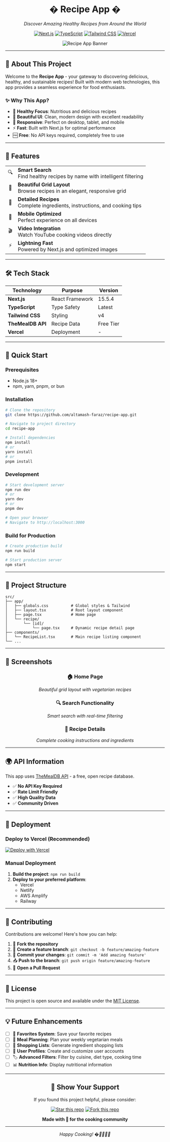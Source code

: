 <div align="center">

# �️ **Recipe App** �️

*Discover Amazing Healthy Recipes from Around the World*

[![Next.js](https://img.shields.io/badge/Next.js-15.5.4-black?style=for-the-badge&logo=next.js&logoColor=white)](https://nextjs.org/)
[![TypeScript](https://img.shields.io/badge/TypeScript-007ACC?style=for-the-badge&logo=typescript&logoColor=white)](https://typescriptlang.org/)
[![Tailwind CSS](https://img.shields.io/badge/Tailwind_CSS-38B2AC?style=for-the-badge&logo=tailwind-css&logoColor=white)](https://tailwindcss.com/)
[![Vercel](https://img.shields.io/badge/Vercel-000000?style=for-the-badge&logo=vercel&logoColor=white)](https://vercel.com/)

![Recipe App Banner](https://via.placeholder.com/800x300/4ade80/ffffff?text=�️+Recipe+App+🥗)

</div>

---

## 🍃 **About This Project**

Welcome to the **Recipe App** - your gateway to discovering delicious, healthy, and sustainable recipes! Built with modern web technologies, this app provides a seamless experience for food enthusiasts.

### ✨ **Why This App?**
- 🥗 **Healthy Focus**: Nutritious and delicious recipes
- 🎨 **Beautiful UI**: Clean, modern design with excellent readability
- 📱 **Responsive**: Perfect on desktop, tablet, and mobile
- ⚡ **Fast**: Built with Next.js for optimal performance
- 🆓 **Free**: No API keys required, completely free to use

---

## 🚀 **Features**

<table>
  <tr>
    <td align="center">🔍</td>
    <td><strong>Smart Search</strong><br/>Find healthy recipes by name with intelligent filtering</td>
  </tr>
  <tr>
    <td align="center">🎨</td>
    <td><strong>Beautiful Grid Layout</strong><br/>Browse recipes in an elegant, responsive grid</td>
  </tr>
  <tr>
    <td align="center">📖</td>
    <td><strong>Detailed Recipes</strong><br/>Complete ingredients, instructions, and cooking tips</td>
  </tr>
  <tr>
    <td align="center">📱</td>
    <td><strong>Mobile Optimized</strong><br/>Perfect experience on all devices</td>
  </tr>
  <tr>
    <td align="center">🎬</td>
    <td><strong>Video Integration</strong><br/>Watch YouTube cooking videos directly</td>
  </tr>
  <tr>
    <td align="center">⚡</td>
    <td><strong>Lightning Fast</strong><br/>Powered by Next.js and optimized images</td>
  </tr>
</table>

---

## 🛠️ **Tech Stack**

<div align="center">

| Technology | Purpose | Version |
|------------|---------|---------|
| **Next.js** | React Framework | 15.5.4 |
| **TypeScript** | Type Safety | Latest |
| **Tailwind CSS** | Styling | v4 |
| **TheMealDB API** | Recipe Data | Free Tier |
| **Vercel** | Deployment | - |

</div>

---

## 🚀 **Quick Start**

### Prerequisites
- Node.js 18+ 
- npm, yarn, pnpm, or bun

### Installation

```bash
# Clone the repository
git clone https://github.com/altamash-faraz/recipe-app.git

# Navigate to project directory
cd recipe-app

# Install dependencies
npm install
# or
yarn install
# or
pnpm install
```

### Development

```bash
# Start development server
npm run dev
# or
yarn dev
# or
pnpm dev

# Open your browser
# Navigate to http://localhost:3000
```

### Build for Production

```bash
# Create production build
npm run build

# Start production server
npm start
```

---

## 📁 **Project Structure**

```
src/
├── app/
│   ├── globals.css          # Global styles & Tailwind
│   ├── layout.tsx           # Root layout component
│   ├── page.tsx             # Home page
│   └── recipe/
│       └── [id]/
│           └── page.tsx     # Dynamic recipe detail page
├── components/
│   └── RecipeList.tsx       # Main recipe listing component
└── ...
```

---

## 🎨 **Screenshots**

<div align="center">

### 🏠 Home Page
*Beautiful grid layout with vegetarian recipes*

### 🔍 Search Functionality
*Smart search with real-time filtering*

### 📖 Recipe Details
*Complete cooking instructions and ingredients*

</div>

---

## 🌍 **API Information**

This app uses [TheMealDB API](https://www.themealdb.com/api.php) - a free, open recipe database.

- ✅ **No API Key Required**
- ✅ **Rate Limit Friendly**
- ✅ **High Quality Data**
- ✅ **Community Driven**

---

## 🚀 **Deployment**

### Deploy to Vercel (Recommended)

[![Deploy with Vercel](https://vercel.com/button)](https://vercel.com/new/clone?repository-url=https://github.com/altamash-faraz/recipe-app)

### Manual Deployment

1. **Build the project**: `npm run build`
2. **Deploy to your preferred platform**:
   - Vercel
   - Netlify
   - AWS Amplify
   - Railway

---

## 🤝 **Contributing**

Contributions are welcome! Here's how you can help:

1. 🍴 **Fork the repository**
2. 🌟 **Create a feature branch**: `git checkout -b feature/amazing-feature`
3. 💾 **Commit your changes**: `git commit -m 'Add amazing feature'`
4. 📤 **Push to the branch**: `git push origin feature/amazing-feature`
5. 🔀 **Open a Pull Request**

---

## 📝 **License**

This project is open source and available under the [MIT License](LICENSE).

---

## 💡 **Future Enhancements**

- [ ] 🔖 **Favorites System**: Save your favorite recipes
- [ ] 📅 **Meal Planning**: Plan your weekly vegetarian meals
- [ ] 🛒 **Shopping Lists**: Generate ingredient shopping lists
- [ ] 👥 **User Profiles**: Create and customize user accounts
- [ ] 🏷️ **Advanced Filters**: Filter by cuisine, diet type, cooking time
- [ ] 📊 **Nutrition Info**: Display nutritional information

---

<div align="center">

## 🌟 **Show Your Support**

If you found this project helpful, please consider:

[![Star this repo](https://img.shields.io/github/stars/altamash-faraz/recipe-app?style=social)](https://github.com/altamash-faraz/recipe-app)
[![Fork this repo](https://img.shields.io/github/forks/altamash-faraz/recipe-app?style=social)](https://github.com/altamash-faraz/recipe-app/fork)

**Made with 💚 for the cooking community**

---

*Happy Cooking! �️👨‍🍳👩‍🍳*

</div>
